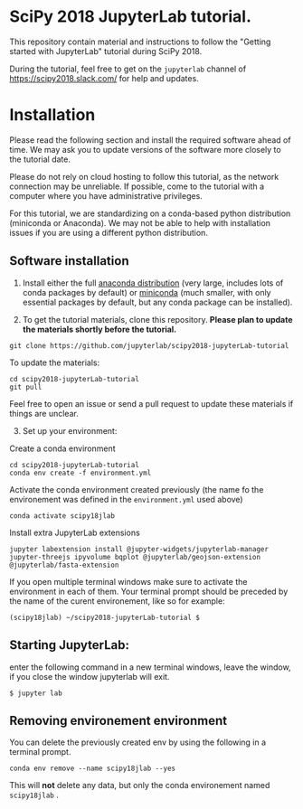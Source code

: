 # SciPy 2018 JupyterLab tutorial.

This repository contain material and instructions to follow the "Getting started with JupyterLab" tutorial during SciPy 2018.

During the tutorial, feel free to get on the `jupyterlab` channel of https://scipy2018.slack.com/ for help and updates.

# Installation

Please read the following section and install the required software ahead of
time. We may ask you to update versions of the software more closely to the
tutorial date.

Please do not rely on cloud hosting to follow this tutorial, as the network
connection may be unreliable. If possible, come to the tutorial with a computer
where you have administrative privileges.

For this tutorial, we are standardizing on a conda-based python distribution (miniconda or Anaconda). We may not be able to help with installation issues if you are using a different python distribution.

## Software installation

1. Install either the full [anaconda
   distribution](https://www.anaconda.com/download/) (very large, includes lots
   of conda packages by default) or
   [miniconda](https://conda.io/miniconda.html) (much smaller, with only
   essential packages by default, but any conda package can be installed).

2. To get the tutorial materials, clone this repository. **Please plan to update the materials shortly before the tutorial.**

```
git clone https://github.com/jupyterlab/scipy2018-jupyterLab-tutorial
```

To update the materials:
```
cd scipy2018-jupyterLab-tutorial
git pull
```

Feel free to open an issue or send a pull request to update these materials if things are unclear.

3. Set up your environment:

Create a conda environment

```
cd scipy2018-jupyterLab-tutorial
conda env create -f environment.yml
```

Activate the conda environment created previously (the name fo the environement was defined in the `environment.yml` used above)

```
conda activate scipy18jlab
```

Install extra JupyterLab extensions

```
jupyter labextension install @jupyter-widgets/jupyterlab-manager jupyter-threejs ipyvolume bqplot @jupyterlab/geojson-extension @jupyterlab/fasta-extension
```

If you open multiple terminal windows make sure to activate the environment in each of them. Your terminal prompt should be preceded by the name of the curent environement, like so for example:



```
(scipy18jlab) ~/scipy2018-jupyterLab-tutorial $
```



## Starting JupyterLab:

enter the following command in a new terminal windows, leave the window, if you close the window jupyterlab will exit.

```
$ jupyter lab
```

## Removing environement environment

You can delete the previously created env by using the following in a terminal prompt. 

```
conda env remove --name scipy18jlab --yes
```

This will **not** delete any data, but only the conda environement named `scipy18jlab` .